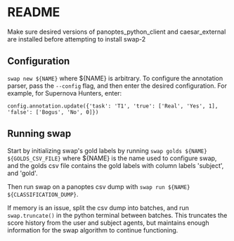 README
======

Make sure desired versions of panoptes_python_client and caesar_external are
installed before attempting to install swap-2

Configuration
-------------

`swap new ${NAME}` where ${NAME} is arbitrary. To configure the annotation
parser, pass the `--config` flag, and then enter the desired configuration.
For example, for Supernova Hunters, enter:

`config.annotation.update({'task': 'T1', 'true': ['Real', 'Yes', 1], 'false':
['Bogus', 'No', 0]})`


Running swap
------------

Start by initializing swap's gold labels by running `swap golds ${NAME}
${GOLDS_CSV_FILE}` where ${NAME} is the name used to configure swap, and the
golds csv file contains the gold labels with column labels 'subject', and
'gold'.

Then run swap on a panoptes csv dump with `swap run ${NAME}
${CLASSIFICATION_DUMP}`.


If memory is an issue, split the csv dump into batches, and run
`swap.truncate()` in the python terminal between batches. This truncates the 
score history from the user and subject agents, but maintains enough
information for the swap algorithm to continue functioning.
